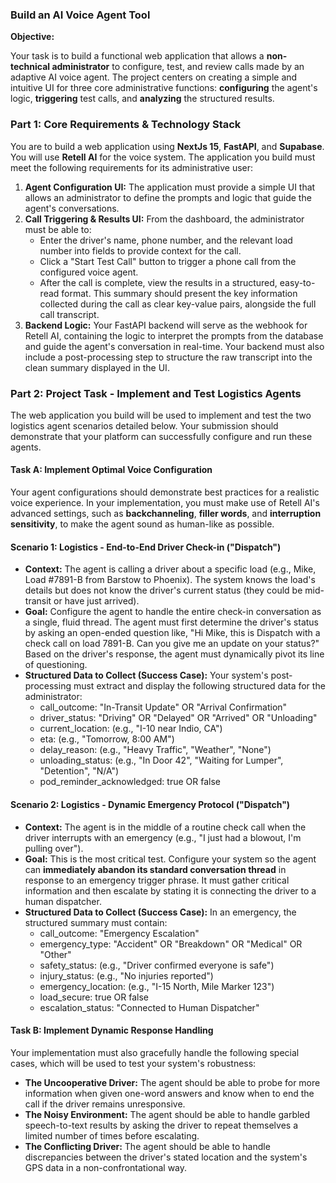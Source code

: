 
### **Build an AI Voice Agent Tool**

**Objective:**

Your task is to build a functional web application that allows a **non-technical administrator** to configure, test, and review calls made by an adaptive AI voice agent. The project centers on creating a simple and intuitive UI for three core administrative functions: **configuring** the agent's logic, **triggering** test calls, and **analyzing** the structured results.

### **Part 1: Core Requirements & Technology Stack**

You are to build a web application using **NextJs 15**, **FastAPI**, and **Supabase**. You will use **Retell AI** for the voice system. The application you build must meet the following requirements for its administrative user:

1. **Agent Configuration UI:** The application must provide a simple UI that allows an administrator to define the prompts and logic that guide the agent's conversations.  
2. **Call Triggering & Results UI:** From the dashboard, the administrator must be able to:  
   * Enter the driver's name, phone number, and the relevant load number into fields to provide context for the call.  
   * Click a "Start Test Call" button to trigger a phone call from the configured voice agent.  
   * After the call is complete, view the results in a structured, easy-to-read format. This summary should present the key information collected during the call as clear key-value pairs, alongside the full call transcript.  
3. **Backend Logic:** Your FastAPI backend will serve as the webhook for Retell AI, containing the logic to interpret the prompts from the database and guide the agent's conversation in real-time. Your backend must also include a post-processing step to structure the raw transcript into the clean summary displayed in the UI.

### **Part 2: Project Task \- Implement and Test Logistics Agents**

The web application you build will be used to implement and test the two logistics agent scenarios detailed below. Your submission should demonstrate that your platform can successfully configure and run these agents.

#### **Task A: Implement Optimal Voice Configuration**

Your agent configurations should demonstrate best practices for a realistic voice experience. In your implementation, you must make use of Retell AI's advanced settings, such as **backchanneling**, **filler words**, and **interruption sensitivity**, to make the agent sound as human-like as possible.

#### **Scenario 1: Logistics \- End-to-End Driver Check-in ("Dispatch")**

* **Context:** The agent is calling a driver about a specific load (e.g., Mike, Load \#7891-B from Barstow to Phoenix). The system knows the load's details but does not know the driver's current status (they could be mid-transit or have just arrived).  
* **Goal:** Configure the agent to handle the entire check-in conversation as a single, fluid thread. The agent must first determine the driver's status by asking an open-ended question like, "Hi Mike, this is Dispatch with a check call on load 7891-B. Can you give me an update on your status?" Based on the driver's response, the agent must dynamically pivot its line of questioning.  
* **Structured Data to Collect (Success Case):** Your system's post-processing must extract and display the following structured data for the administrator:  
  * call\_outcome: "In-Transit Update" OR "Arrival Confirmation"  
  * driver\_status: "Driving" OR "Delayed" OR "Arrived" OR "Unloading"  
  * current\_location: (e.g., "I-10 near Indio, CA")  
  * eta: (e.g., "Tomorrow, 8:00 AM")  
  * delay\_reason: (e.g., "Heavy Traffic", "Weather", "None")  
  * unloading\_status: (e.g., "In Door 42", "Waiting for Lumper", "Detention", "N/A")  
  * pod\_reminder\_acknowledged: true OR false

#### **Scenario 2: Logistics \- Dynamic Emergency Protocol ("Dispatch")**

* **Context:** The agent is in the middle of a routine check call when the driver interrupts with an emergency (e.g., "I just had a blowout, I'm pulling over").  
* **Goal:** This is the most critical test. Configure your system so the agent can **immediately abandon its standard conversation thread** in response to an emergency trigger phrase. It must gather critical information and then escalate by stating it is connecting the driver to a human dispatcher.  
* **Structured Data to Collect (Success Case):** In an emergency, the structured summary must contain:  
  * call\_outcome: "Emergency Escalation"  
  * emergency\_type: "Accident" OR "Breakdown" OR "Medical" OR "Other"  
  * safety\_status: (e.g., "Driver confirmed everyone is safe")  
  * injury\_status: (e.g., "No injuries reported")  
  * emergency\_location: (e.g., "I-15 North, Mile Marker 123")  
  * load\_secure: true OR false  
  * escalation\_status: "Connected to Human Dispatcher"

#### **Task B: Implement Dynamic Response Handling**

Your implementation must also gracefully handle the following special cases, which will be used to test your system's robustness:

* **The Uncooperative Driver:** The agent should be able to probe for more information when given one-word answers and know when to end the call if the driver remains unresponsive.  
* **The Noisy Environment:** The agent should be able to handle garbled speech-to-text results by asking the driver to repeat themselves a limited number of times before escalating.  
* **The Conflicting Driver:** The agent should be able to handle discrepancies between the driver's stated location and the system's GPS data in a non-confrontational way.